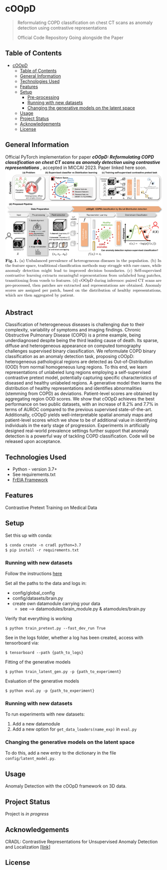 # cOOpD

> Reformulating COPD classification on chest CT scans as anomaly detection using contrastive representations
>
> Official Code Repository Going alongside the Paper


## Table of Contents
- [cOOpD](#cradl)
  - [Table of Contents](#table-of-contents)
  - [General Information](#general-information)
  - [Technologies Used](#technologies-used)
  - [Features](#features)
  - [Setup](#setup)
    - [Pre-processing](#pre-processing)
    - [Running with new datasets](#running-with-new-datasets)
    - [Changing the generative models on the latent space](#changing-the-generative-models-on-the-latent-space)
  - [Usage](#usage)
  - [Project Status](#project-status)
  - [Acknowledgements](#acknowledgements)
  - [License](#license)


## General Information
Official PyTorch implementation for paper **_cOOpD: Reformulating COPD classification on chest CT scans as anomaly detection using contrastive representations_**
, accepted in MICCAI 2023.
Paper linked here soon.
![pipeline.png](pipeline.png)
![pipeline_legend.png](pipeline_legend.png)


## Abstract
Classification of heterogeneous diseases is challenging due to their complexity, variability of symptoms and imaging findings. Chronic
Obstructive Pulmonary Disease (COPD) is a prime example, being underdiagnosed despite being the third leading cause of death. Its sparse,
diffuse and heterogeneous appearance on computed tomography challenges supervised binary classification. We reformulate COPD binary
classification as an anomaly detection task, proposing cOOpD: heterogeneous pathological regions are detected as Out-of-Distribution (OOD)
from normal homogeneous lung regions. To this end, we learn representations of unlabeled lung regions employing a self-supervised contrastive
pretext model, potentially capturing specific characteristics of diseased and healthy unlabeled regions. A generative model then learns the distribution of healthy representations and identifies abnormalities (stemming
from COPD) as deviations. Patient-level scores are obtained by aggregating region OOD scores. We show that cOOpD achieves the best performance on two public datasets, with an increase of 8.2% and 7.7% in
terms of AUROC compared to the previous supervised state-of-the-art.
Additionally, cOOpD yields well-interpretable spatial anomaly maps and
patient-level scores which we show to be of additional value in identifying
individuals in the early stage of progression. Experiments in artificially
designed real-world prevalence settings further support that anomaly detection is a powerful way of tackling COPD classification. Code will be
released upon acceptance.
## Technologies Used
- Python - version 3.7+
- See requirements.txt
- [FrEIA Framework](https://github.com/VLL-HD/FrEIA)


## Features
Contrastive Pretext Training on Medical Data 



## Setup
Set this up with conda:
```
$ conda create -n cradl python=3.7
$ pip install -r requirements.txt
```


### Running with new datasets

Follow the instructions [here]([README_preprocessing.md](pre-process%2FREADME_preprocessing.md))


Set all the paths to the data and logs in: 
- config/global_config
- config/datasets/brain.py
- create own datamodule carrying your data 
  - see --> datamodules/brain_module.py \& atamodules/brain.py

Verify that everything is working
```
$ python train_pretext.py --fast_dev_run True
```
See in the logs folder, whether a log has been created,
access with tensorboard via:
```
$ tensorboard --path {path_to_logs}
```

Fitting of the generative models
```
$ python train_latent_gen.py -p {path_to_experiment}
```

Evaluation of the generative models
```
$ python eval.py -p {path_to_experiment}
```

### Running with new datasets 
To run experiments with new datasets:
1.  Add a new datamodule
2.  Add a new option for `get_data_loaders(name_exp)` in `eval.py`

### Changing the generative models on the latent space
To do this, add a new entry to the dictionary in the file `config/latent_model.py`.

## Usage
Anomaly Detection with the cOOpD framework on 3D data.


## Project Status
Project is _in progress_


## Acknowledgements
CRADL: Contrastive Representations for Unsupervised Anomaly Detection and Localization [[link]](https://arxiv.org/abs/2301.02126) 

## License 
